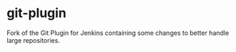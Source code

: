 # git-plugin
Fork of the Git Plugin for Jenkins containing some changes to better handle large repositories.
